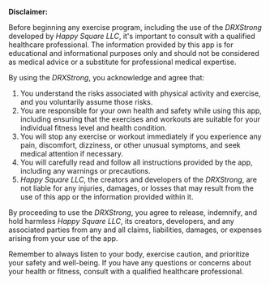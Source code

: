 **Disclaimer:**

Before beginning any exercise program, including the use of the *DRXStrong* developed by *Happy Square LLC*, it's important to consult with a qualified healthcare professional. The information provided by this app is for educational and informational purposes only and should not be considered as medical advice or a substitute for professional medical expertise.

By using the *DRXStrong*, you acknowledge and agree that:

1. You understand the risks associated with physical activity and exercise, and you voluntarily assume those risks.
2. You are responsible for your own health and safety while using this app, including ensuring that the exercises and workouts are suitable for your individual fitness level and health condition.
3. You will stop any exercise or workout immediately if you experience any pain, discomfort, dizziness, or other unusual symptoms, and seek medical attention if necessary.
4. You will carefully read and follow all instructions provided by the app, including any warnings or precautions.
5. *Happy Square LLC*, the creators and developers of the *DRXStrong*, are not liable for any injuries, damages, or losses that may result from the use of this app or the information provided within it.

By proceeding to use the *DRXStrong*, you agree to release, indemnify, and hold harmless *Happy Square LLC*, its creators, developers, and any associated parties from any and all claims, liabilities, damages, or expenses arising from your use of the app.

Remember to always listen to your body, exercise caution, and prioritize your safety and well-being. If you have any questions or concerns about your health or fitness, consult with a qualified healthcare professional.
